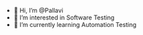 - 👋 Hi, I’m @Pallavi
- 👀 I’m interested in Software Testing
- 🌱 I’m currently learning Automation Testing

<!---
PallaviN123/PallaviN123 is a ✨ special ✨ repository because its `README.md` (this file) appears on your GitHub profile.
You can click the Preview link to take a look at your changes.
--->
